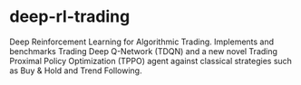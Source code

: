 # deep-rl-trading
Deep Reinforcement Learning for Algorithmic Trading. Implements and benchmarks Trading Deep Q-Network (TDQN) and a new novel Trading Proximal Policy Optimization (TPPO) agent against classical strategies such as Buy &amp; Hold and Trend Following.
